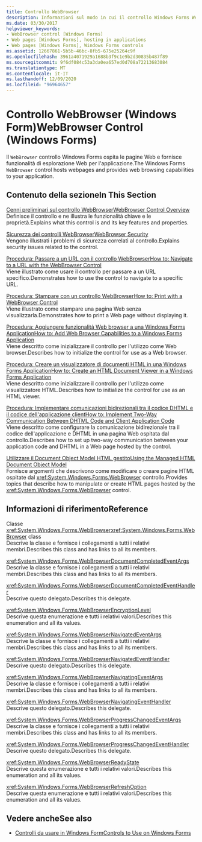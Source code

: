 ```yaml
---
title: Controllo WebBrowser
description: Informazioni sul modo in cui il controllo Windows Forms WebBrowser ospita le pagine Web e fornisce funzionalità di esplorazione Web per l'applicazione.
ms.date: 03/30/2017
helpviewer_keywords:
- WebBrowser control [Windows Forms]
- Web pages [Windows Forms], hosting in applications
- Web pages [Windows Forms], Windows Forms controls
ms.assetid: 12667861-5b5b-46bc-8fb5-675e25264c9f
ms.openlocfilehash: 3961a4071929a1688b3f9c1e9b2d30835b487f89
ms.sourcegitcommit: 9f6df084c53a3da0ea657ed0d708a72213683084
ms.translationtype: MT
ms.contentlocale: it-IT
ms.lasthandoff: 12/09/2020
ms.locfileid: "96964657"
---
```

# <a name="webbrowser-control-windows-forms"></a><span data-ttu-id="144b2-103">Controllo WebBrowser (Windows Form)</span><span class="sxs-lookup"><span data-stu-id="144b2-103">WebBrowser Control (Windows Forms)</span></span>
<span data-ttu-id="144b2-104">Il `WebBrowser` controllo Windows Forms ospita le pagine Web e fornisce funzionalità di esplorazione Web per l'applicazione.</span><span class="sxs-lookup"><span data-stu-id="144b2-104">The Windows Forms `WebBrowser` control hosts webpages and provides web browsing capabilities to your application.</span></span>  
  
## <a name="in-this-section"></a><span data-ttu-id="144b2-105">Contenuto della sezione</span><span class="sxs-lookup"><span data-stu-id="144b2-105">In This Section</span></span>  
 [<span data-ttu-id="144b2-106">Cenni preliminari sul controllo WebBrowser</span><span class="sxs-lookup"><span data-stu-id="144b2-106">WebBrowser Control Overview</span></span>](webbrowser-control-overview.md)  
 <span data-ttu-id="144b2-107">Definisce il controllo e ne illustra le funzionalità chiave e le proprietà.</span><span class="sxs-lookup"><span data-stu-id="144b2-107">Explains what this control is and its key features and properties.</span></span>  
  
 [<span data-ttu-id="144b2-108">Sicurezza dei controlli WebBrowser</span><span class="sxs-lookup"><span data-stu-id="144b2-108">WebBrowser Security</span></span>](webbrowser-security.md)  
 <span data-ttu-id="144b2-109">Vengono illustrati i problemi di sicurezza correlati al controllo.</span><span class="sxs-lookup"><span data-stu-id="144b2-109">Explains security issues related to the control.</span></span>  
  
 [<span data-ttu-id="144b2-110">Procedura: Passare a un URL con il controllo WebBrowser</span><span class="sxs-lookup"><span data-stu-id="144b2-110">How to: Navigate to a URL with the WebBrowser Control</span></span>](how-to-navigate-to-a-url-with-the-webbrowser-control.md)  
 <span data-ttu-id="144b2-111">Viene illustrato come usare il controllo per passare a un URL specifico.</span><span class="sxs-lookup"><span data-stu-id="144b2-111">Demonstrates how to use the control to navigate to a specific URL.</span></span>  
  
 [<span data-ttu-id="144b2-112">Procedura: Stampare con un controllo WebBrowser</span><span class="sxs-lookup"><span data-stu-id="144b2-112">How to: Print with a WebBrowser Control</span></span>](how-to-print-with-a-webbrowser-control.md)  
 <span data-ttu-id="144b2-113">Viene illustrato come stampare una pagina Web senza visualizzarla.</span><span class="sxs-lookup"><span data-stu-id="144b2-113">Demonstrates how to print a Web page without displaying it.</span></span>  
  
 [<span data-ttu-id="144b2-114">Procedura: Aggiungere funzionalità Web browser a una Windows Forms Application</span><span class="sxs-lookup"><span data-stu-id="144b2-114">How to: Add Web Browser Capabilities to a Windows Forms Application</span></span>](how-to-add-web-browser-capabilities-to-a-windows-forms-application.md)  
 <span data-ttu-id="144b2-115">Viene descritto come inizializzare il controllo per l'utilizzo come Web browser.</span><span class="sxs-lookup"><span data-stu-id="144b2-115">Describes how to initialize the control for use as a Web browser.</span></span>  
  
 [<span data-ttu-id="144b2-116">Procedura: Creare un visualizzatore di documenti HTML in una Windows Forms Application</span><span class="sxs-lookup"><span data-stu-id="144b2-116">How to: Create an HTML Document Viewer in a Windows Forms Application</span></span>](how-to-create-an-html-document-viewer-in-a-windows-forms-application.md)  
 <span data-ttu-id="144b2-117">Viene descritto come inizializzare il controllo per l'utilizzo come visualizzatore HTML.</span><span class="sxs-lookup"><span data-stu-id="144b2-117">Describes how to initialize the control for use as an HTML viewer.</span></span>  
  
 [<span data-ttu-id="144b2-118">Procedura: Implementare comunicazioni bidirezionali tra il codice DHTML e il codice dell'applicazione client</span><span class="sxs-lookup"><span data-stu-id="144b2-118">How to: Implement Two-Way Communication Between DHTML Code and Client Application Code</span></span>](implement-two-way-com-between-dhtml-and-client.md)  
 <span data-ttu-id="144b2-119">Viene descritto come configurare la comunicazione bidirezionale tra il codice dell'applicazione e DHTML in una pagina Web ospitata dal controllo.</span><span class="sxs-lookup"><span data-stu-id="144b2-119">Describes how to set up two-way communication between your application code and DHTML in a Web page hosted by the control.</span></span>  
  
 [<span data-ttu-id="144b2-120">Utilizzare il Document Object Model HTML gestito</span><span class="sxs-lookup"><span data-stu-id="144b2-120">Using the Managed HTML Document Object Model</span></span>](using-the-managed-html-document-object-model.md)  
 <span data-ttu-id="144b2-121">Fornisce argomenti che descrivono come modificare o creare pagine HTML ospitate dal <xref:System.Windows.Forms.WebBrowser> controllo.</span><span class="sxs-lookup"><span data-stu-id="144b2-121">Provides topics that describe how to manipulate or create HTML pages hosted by the <xref:System.Windows.Forms.WebBrowser> control.</span></span>  
  
## <a name="reference"></a><span data-ttu-id="144b2-122">Informazioni di riferimento</span><span class="sxs-lookup"><span data-stu-id="144b2-122">Reference</span></span>  
 <span data-ttu-id="144b2-123">Classe <xref:System.Windows.Forms.WebBrowser></span><span class="sxs-lookup"><span data-stu-id="144b2-123"><xref:System.Windows.Forms.WebBrowser> class</span></span>  
 <span data-ttu-id="144b2-124">Descrive la classe e fornisce i collegamenti a tutti i relativi membri.</span><span class="sxs-lookup"><span data-stu-id="144b2-124">Describes this class and has links to all its members.</span></span>  
  
 <xref:System.Windows.Forms.WebBrowserDocumentCompletedEventArgs>  
 <span data-ttu-id="144b2-125">Descrive la classe e fornisce i collegamenti a tutti i relativi membri.</span><span class="sxs-lookup"><span data-stu-id="144b2-125">Describes this class and has links to all its members.</span></span>  
  
 <xref:System.Windows.Forms.WebBrowserDocumentCompletedEventHandler>  
 <span data-ttu-id="144b2-126">Descrive questo delegato.</span><span class="sxs-lookup"><span data-stu-id="144b2-126">Describes this delegate.</span></span>  
  
 <xref:System.Windows.Forms.WebBrowserEncryptionLevel>  
 <span data-ttu-id="144b2-127">Descrive questa enumerazione e tutti i relativi valori.</span><span class="sxs-lookup"><span data-stu-id="144b2-127">Describes this enumeration and all its values.</span></span>  
  
 <xref:System.Windows.Forms.WebBrowserNavigatedEventArgs>  
 <span data-ttu-id="144b2-128">Descrive la classe e fornisce i collegamenti a tutti i relativi membri.</span><span class="sxs-lookup"><span data-stu-id="144b2-128">Describes this class and has links to all its members.</span></span>  
  
 <xref:System.Windows.Forms.WebBrowserNavigatedEventHandler>  
 <span data-ttu-id="144b2-129">Descrive questo delegato.</span><span class="sxs-lookup"><span data-stu-id="144b2-129">Describes this delegate.</span></span>  
  
 <xref:System.Windows.Forms.WebBrowserNavigatingEventArgs>  
 <span data-ttu-id="144b2-130">Descrive la classe e fornisce i collegamenti a tutti i relativi membri.</span><span class="sxs-lookup"><span data-stu-id="144b2-130">Describes this class and has links to all its members.</span></span>  
  
 <xref:System.Windows.Forms.WebBrowserNavigatingEventHandler>  
 <span data-ttu-id="144b2-131">Descrive questo delegato.</span><span class="sxs-lookup"><span data-stu-id="144b2-131">Describes this delegate.</span></span>  
  
 <xref:System.Windows.Forms.WebBrowserProgressChangedEventArgs>  
 <span data-ttu-id="144b2-132">Descrive la classe e fornisce i collegamenti a tutti i relativi membri.</span><span class="sxs-lookup"><span data-stu-id="144b2-132">Describes this class and has links to all its members.</span></span>  
  
 <xref:System.Windows.Forms.WebBrowserProgressChangedEventHandler>  
 <span data-ttu-id="144b2-133">Descrive questo delegato.</span><span class="sxs-lookup"><span data-stu-id="144b2-133">Describes this delegate.</span></span>  
  
 <xref:System.Windows.Forms.WebBrowserReadyState>  
 <span data-ttu-id="144b2-134">Descrive questa enumerazione e tutti i relativi valori.</span><span class="sxs-lookup"><span data-stu-id="144b2-134">Describes this enumeration and all its values.</span></span>  
  
 <xref:System.Windows.Forms.WebBrowserRefreshOption>  
 <span data-ttu-id="144b2-135">Descrive questa enumerazione e tutti i relativi valori.</span><span class="sxs-lookup"><span data-stu-id="144b2-135">Describes this enumeration and all its values.</span></span>  
  
## <a name="see-also"></a><span data-ttu-id="144b2-136">Vedere anche</span><span class="sxs-lookup"><span data-stu-id="144b2-136">See also</span></span>

- [<span data-ttu-id="144b2-137">Controlli da usare in Windows Form</span><span class="sxs-lookup"><span data-stu-id="144b2-137">Controls to Use on Windows Forms</span></span>](controls-to-use-on-windows-forms.md)
